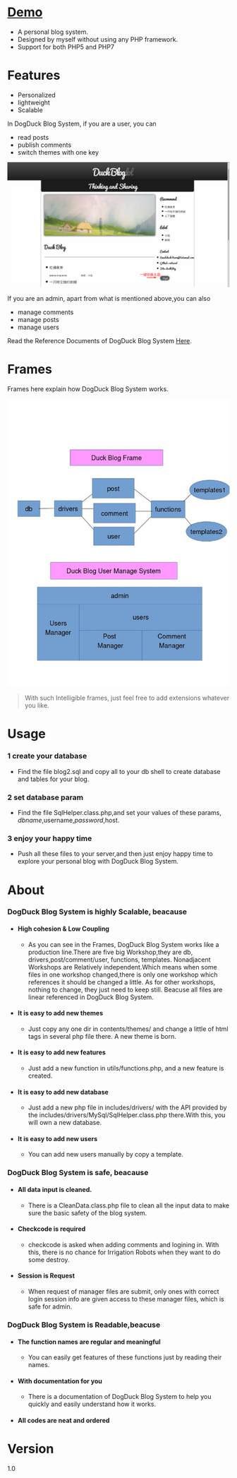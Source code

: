 # [Demo](https://www.dogduck.lol)

 - A personal blog system.
 - Designed by myself without using any PHP framework.
 - Support for both PHP5 and PHP7 

# Features
- Personalized
- lightweight
- Scalable

In DogDuck Blog System, if you are a user, you can

- read posts
- publish comments
- switch themes with one key

<img src='img/switchTheme.png' />

If you are an admin,
apart from what is mentioned above,you can also
- manage comments
- manage posts
- manage users

Read the Reference Documents of DogDuck Blog System [Here](./docs/index.html).


# Frames
Frames here explain how DogDuck Blog System works.

<img src='img/blogFrame.jpg' />

> With  such Intelligible frames, just feel free to add extensions whatever you like.

# Usage
### 1  create your database

-    Find the file blog2.sql and copy all to your db shell to create database and tables for your blog.


### 2  set database param

-    Find the file SqlHelper.class.php,and set your values of these params, $dbname,$username,$password,$host.



### 3  enjoy your happy time

-    Push all these files to your server,and then just enjoy happy time to explore your personal blog with  DogDuck Blog System.

# About


###  DogDuck Blog System is highly Scalable, beacause


- #### High cohesion & Low Coupling

   - As you can see in the Frames, DogDuck Blog System works like a production line.There are five big Workshop,they are db, drivers,post/comment/user, functions, templates. Nonadjacent Workshops are Relatively independent.Which means when some files in one workshop changed,there is only one workshop which references it should be changed a little. As for other workshops, nothing to change, they just need to keep still. Beacuse all files are linear referenced in DogDuck Blog System.

- #### It is easy to add new themes

   - Just copy any one dir in contents/themes/  and change a little of html tags in several php file there. A new theme is born.

- #### It is easy to add new features

  - Just add a new function in utils/functions.php, and a new feature is created.

- #### It is easy to add new database

   - Just add a new php file in includes/drivers/  with the API provided by the includes/drivers/MySql/SqlHelper.class.php there.With this, you will own a new database.

- #### It is easy to add new users

    - You can add new users manually by copy a template.

 ###  DogDuck Blog System is safe, beacause


- #### All data input is cleaned.

    - There is a CleanData.class.php file to clean all the input data to make sure the basic safety of the blog system.

- #### Checkcode is required

    - checkcode is asked when adding comments and logining in. With this, there is no chance for Irrigation Robots when they want to do some destroy.

- #### Session is Request

    - When request of manager files are submit, only ones with correct login session info are given access to these manager files, which is safe for admin.

###  DogDuck Blog System is Readable,beacuse


- #### The function names are regular and  meaningful

    - You can easily get features of these functions just by reading their names.

- #### With documentation for you

    - There is a documentation of DogDuck Blog System to help you quickly and easily understand how it works.

- #### All codes are neat and  ordered

# Version
1.0







